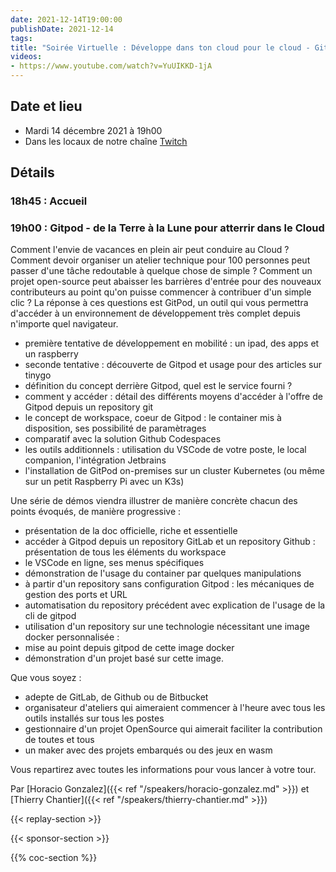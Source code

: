```yaml
---
date: 2021-12-14T19:00:00
publishDate: 2021-12-14
tags:
title: "Soirée Virtuelle : Développe dans ton cloud pour le cloud - Gitpod"
videos: 
- https://www.youtube.com/watch?v=YuUIKKD-1jA
---
```

## Date et lieu

* Mardi 14 décembre 2021 à 19h00
* Dans les locaux de notre chaîne [Twitch](https://www.twitch.tv/parisjug)

## Détails

### 18h45 : Accueil

### 19h00 : Gitpod - de la Terre à la Lune pour atterrir dans le Cloud

Comment l'envie de vacances en plein air peut conduire au Cloud ? Comment devoir organiser un atelier technique pour 100 personnes peut passer d'une tâche redoutable à quelque chose de simple ? Comment un projet open-source peut abaisser les barrières d'entrée pour des nouveaux contributeurs au point qu'on puisse commencer à contribuer d'un simple clic ? La réponse à ces questions est GitPod, un outil qui vous permettra d'accéder à un environnement de développement très complet depuis n'importe quel navigateur.
- première tentative de développement en mobilité : un ipad, des apps et un raspberry
- seconde tentative : découverte de Gitpod et usage pour des articles sur tinygo
- définition du concept derrière Gitpod, quel est le service fourni ?
- comment y accéder : détail des différents moyens d'accéder à l'offre de Gitpod depuis un repository git
- le concept de workspace, coeur de Gitpod : le container mis à disposition, ses possibilité de paramètrages
- comparatif avec la solution Github Codespaces
- les outils additionnels : utilisation du VSCode de votre poste, le local companion, l'intégration Jetbrains
- l'installation de GitPod on-premises sur un cluster Kubernetes (ou même sur un petit Raspberry Pi avec un K3s)

Une série de démos viendra illustrer de manière concrète chacun des points évoqués, de manière progressive :
- présentation de la doc officielle, riche et essentielle
- accéder à Gitpod depuis un repository GitLab et un repository Github : présentation de tous les éléments du workspace
- le VSCode en ligne, ses menus spécifiques
- démonstration de l'usage du container par quelques manipulations
- à partir d'un repository sans configuration Gitpod : les mécaniques de gestion des ports et URL
- automatisation du repository précédent avec explication de l'usage de la cli de gitpod
- utilisation d'un repository sur une technologie nécessitant une image docker personnalisée :
- mise au point depuis gitpod de cette image docker
- démonstration d'un projet basé sur cette image.

Que vous soyez :
- adepte de GitLab, de Github ou de Bitbucket
- organisateur d'ateliers qui aimeraient commencer à l'heure avec tous les outils installés sur tous les postes
- gestionnaire d'un projet OpenSource qui aimerait faciliter la contribution de toutes et tous
- un maker avec des projets embarqués ou des jeux en wasm

Vous repartirez avec toutes les informations pour vous lancer à votre tour.

Par [Horacio Gonzalez]({{< ref "/speakers/horacio-gonzalez.md" >}}) et [Thierry Chantier]({{< ref "/speakers/thierry-chantier.md" >}})

{{< replay-section >}}

{{< sponsor-section >}}

{{% coc-section %}}
